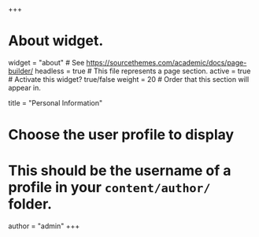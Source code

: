 +++
# About widget.
widget = "about"  # See https://sourcethemes.com/academic/docs/page-builder/
headless = true  # This file represents a page section.
active = true  # Activate this widget? true/false
weight = 20  # Order that this section will appear in.

title = "Personal Information"

# Choose the user profile to display
# This should be the username of a profile in your `content/author/` folder.
author = "admin"
+++
